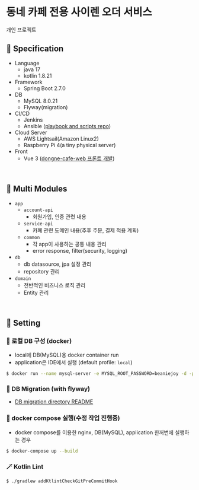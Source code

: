 # 동네 카페 전용 사이렌 오더 서비스

개인 프로젝트

## :pushpin: Specification
- Language
  - java 17
  - kotlin 1.8.21
- Framework
  - Spring Boot 2.7.0
- DB
  - MySQL 8.0.21
  - Flyway(migration)
- CI/CD
  - Jenkins
  - Ansible ([playbook and scripts repo](https://github.com/beaniejoy/ansible-deploy-script))
- Cloud Server
  - AWS Lightsail(Amazon Linux2)
  - Raspberry Pi 4(a tiny physical server)
- Front
  - Vue 3 ([dongne-cafe-web 프론트 개발](https://github.com/beaniejoy/dongne-cafe-web))


<br>

## :pushpin: Multi Modules
- `app`
  - `account-api`
    - 회원가입, 인증 관련 내용
  - `service-api`
    - 카페 관련 도메인 내용(추후 주문, 결제 적용 계획)
  - `common`
    - 각 app이 사용하는 공통 내용 관리
    - error response, filter(security, logging)
- `db`
  - db datasource, jpa 설정 관리
  - repository 관리
- `domain`
  - 전반적인 비즈니스 로직 관리
  - Entity 관리

<br>

## :pushpin: Setting

### 💽 로컬 DB 구성 (docker)
- local에 DB(MySQL)용 docker container run
- application은 IDE에서 실행 (default profile: `local`)
```bash
$ docker run --name mysql-server -e MYSQL_ROOT_PASSWORD=beaniejoy -d -p 3306:3306 mysql:8.0.21
```

### 💽 DB Migration (with flyway)
- [DB migration directory README](https://github.com/beaniejoy/dongne-cafe-api/blob/main/db/README.md)

### 💽 docker compose 실행(수정 작업 진행중)
- docker compose를 이용한 nginx, DB(MySQL), application 한꺼번에 실행하는 경우
```bash
$ docker-compose up --build
```

### 🪄 Kotlin Lint
```bash
$ ./gradlew addKtlintCheckGitPreCommitHook
```
